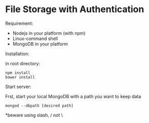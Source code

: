 # File Storage with Authentication

Requirement:

- Nodejs in your platform (with npm)
- Linux-command shell
- MongoDB in your platform

Installation:

in root directory:

```
npm install
bower install
```

Start server:

Frst, start your local MongoDB with a path you want to keep data

```
mongod --dbpath [desired path]
```

*beware using slash, / not \
